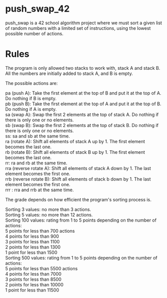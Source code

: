 # push_swap_42
push_swap is a 42 school algorithm project where we must sort a given list of random numbers with a limited set of instructions, using the lowest possible number of actions.

# Rules 
The program is only allowed two stacks to work with, stack A and stack B. All the numbers are initially added to stack A, and B is empty.

The possible actions are:

pa (push A): Take the first element at the top of B and put it at the top of A. Do nothing if B is empty.\
pb (push B): Take the first element at the top of A and put it at the top of B. Do nothing if A is empty.\
sa (swap A): Swap the first 2 elements at the top of stack A. Do nothing if there is only one or no elements.\
sb (swap B): Swap the first 2 elements at the top of stack B. Do nothing if there is only one or no elements.\
ss: sa and sb at the same time.\
ra (rotate A): Shift all elements of stack A up by 1. The first element becomes the last one.\
rb (rotate B): Shift all elements of stack B up by 1. The first element becomes the last one.\
rr: ra and rb at the same time.\
rra (reverse rotate A): Shift all elements of stack A down by 1. The last element becomes the first one.\
rrb (reverse rotate B): Shift all elements of stack b down by 1. The last element becomes the first one.\
rrr : rra and rrb at the same time.

The grade depends on how efficient the program's sorting process is.

Sorting 3 values: no more than 3 actions.\
Sorting 5 values: no more than 12 actions.\
Sorting 100 values: rating from 1 to 5 points depending on the number of actions:\
5 points for less than 700 actions\
4 points for less than 900\
3 points for less than 1100\
2 points for less than 1300\
1 point for less than 1500\
Sorting 500 values: rating from 1 to 5 points depending on the number of actions:\
5 points for less than 5500 actions\
4 points for less than 7000\
3 points for less than 8500\
2 points for less than 10000\
1 point for less than 11500
